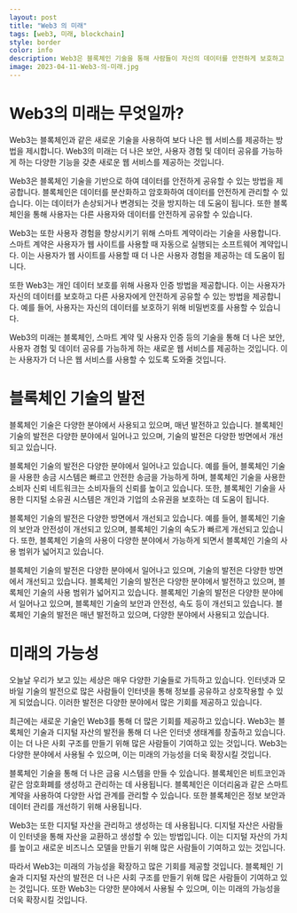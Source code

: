 ```yaml
---
layout: post
title: "Web3 의 미래"
tags: [web3, 미래, blockchain]
style: border
color: info
description: Web3은 블록체인 기술을 통해 사람들이 자신의 데이터를 안전하게 보호하고 관리할 수 있는 방법을 제공합니다. 기술이 발전함에 따라 블록체인을 통해 제공되는 서비스가 더욱 다양해지고 있습니다. 또한 사람들이 더 쉽게 블록체인 기술을 사용할 수 있도록 도와주는 새로운 도구들이 만들어지고 있습니다.
image: 2023-04-11-Web3-의-미래.jpg
---
```

# Web3의 미래는 무엇일까?

Web3는 블록체인과 같은 새로운 기술을 사용하여 보다 나은 웹 서비스를 제공하는 방법을 제시합니다. Web3의 미래는 더 나은 보안, 사용자 경험 및 데이터 공유를 가능하게 하는 다양한 기능을 갖춘 새로운 웹 서비스를 제공하는 것입니다.

Web3은 블록체인 기술을 기반으로 하여 데이터를 안전하게 공유할 수 있는 방법을 제공합니다. 블록체인은 데이터를 분산화하고 암호화하여 데이터를 안전하게 관리할 수 있습니다. 이는 데이터가 손상되거나 변경되는 것을 방지하는 데 도움이 됩니다. 또한 블록체인을 통해 사용자는 다른 사용자와 데이터를 안전하게 공유할 수 있습니다.

Web3는 또한 사용자 경험을 향상시키기 위해 스마트 계약이라는 기술을 사용합니다. 스마트 계약은 사용자가 웹 사이트를 사용할 때 자동으로 실행되는 소프트웨어 계약입니다. 이는 사용자가 웹 사이트를 사용할 때 더 나은 사용자 경험을 제공하는 데 도움이 됩니다.

또한 Web3는 개인 데이터 보호를 위해 사용자 인증 방법을 제공합니다. 이는 사용자가 자신의 데이터를 보호하고 다른 사용자에게 안전하게 공유할 수 있는 방법을 제공합니다. 예를 들어, 사용자는 자신의 데이터를 보호하기 위해 비밀번호를 사용할 수 있습니다.

Web3의 미래는 블록체인, 스마트 계약 및 사용자 인증 등의 기술을 통해 더 나은 보안, 사용자 경험 및 데이터 공유를 가능하게 하는 새로운 웹 서비스를 제공하는 것입니다. 이는 사용자가 더 나은 웹 서비스를 사용할 수 있도록 도와줄 것입니다.
# 블록체인 기술의 발전

블록체인 기술은 다양한 분야에서 사용되고 있으며, 매년 발전하고 있습니다. 블록체인 기술의 발전은 다양한 분야에서 일어나고 있으며, 기술의 발전은 다양한 방면에서 개선되고 있습니다.

블록체인 기술의 발전은 다양한 분야에서 일어나고 있습니다. 예를 들어, 블록체인 기술을 사용한 송금 시스템은 빠르고 안전한 송금을 가능하게 하며, 블록체인 기술을 사용한 소비자 신뢰 네트워크는 소비자들의 신뢰를 높이고 있습니다. 또한, 블록체인 기술을 사용한 디지털 소유권 시스템은 개인과 기업의 소유권을 보호하는 데 도움이 됩니다.

블록체인 기술의 발전은 다양한 방면에서 개선되고 있습니다. 예를 들어, 블록체인 기술의 보안과 안전성이 개선되고 있으며, 블록체인 기술의 속도가 빠르게 개선되고 있습니다. 또한, 블록체인 기술의 사용이 다양한 분야에서 가능하게 되면서 블록체인 기술의 사용 범위가 넓어지고 있습니다.

블록체인 기술의 발전은 다양한 분야에서 일어나고 있으며, 기술의 발전은 다양한 방면에서 개선되고 있습니다. 블록체인 기술의 발전은 다양한 분야에서 발전하고 있으며, 블록체인 기술의 사용 범위가 넓어지고 있습니다. 블록체인 기술의 발전은 다양한 분야에서 일어나고 있으며, 블록체인 기술의 보안과 안전성, 속도 등이 개선되고 있습니다. 블록체인 기술의 발전은 매년 발전하고 있으며, 다양한 분야에서 사용되고 있습니다.
# 미래의 가능성

오늘날 우리가 보고 있는 세상은 매우 다양한 기술들로 가득하고 있습니다. 인터넷과 모바일 기술의 발전으로 많은 사람들이 인터넷을 통해 정보를 공유하고 상호작용할 수 있게 되었습니다. 이러한 발전은 다양한 분야에서 많은 기회를 제공하고 있습니다.

최근에는 새로운 기술인 Web3를 통해 더 많은 기회를 제공하고 있습니다. Web3는 블록체인 기술과 디지털 자산의 발전을 통해 더 나은 인터넷 생태계를 창출하고 있습니다. 이는 더 나은 사회 구조를 만들기 위해 많은 사람들이 기여하고 있는 것입니다. Web3는 다양한 분야에서 사용될 수 있으며, 이는 미래의 가능성을 더욱 확장시킬 것입니다.

블록체인 기술을 통해 더 나은 금융 시스템을 만들 수 있습니다. 블록체인은 비트코인과 같은 암호화폐를 생성하고 관리하는 데 사용됩니다. 블록체인은 이더리움과 같은 스마트 계약을 사용하여 다양한 사업 관계를 관리할 수 있습니다. 또한 블록체인은 정보 보안과 데이터 관리를 개선하기 위해 사용됩니다.

Web3는 또한 디지털 자산을 관리하고 생성하는 데 사용됩니다. 디지털 자산은 사람들이 인터넷을 통해 자산을 교환하고 생성할 수 있는 방법입니다. 이는 디지털 자산의 가치를 높이고 새로운 비즈니스 모델을 만들기 위해 많은 사람들이 기여하고 있는 것입니다.

따라서 Web3는 미래의 가능성을 확장하고 많은 기회를 제공할 것입니다. 블록체인 기술과 디지털 자산의 발전은 더 나은 사회 구조를 만들기 위해 많은 사람들이 기여하고 있는 것입니다. 또한 Web3는 다양한 분야에서 사용될 수 있으며, 이는 미래의 가능성을 더욱 확장시킬 것입니다.

